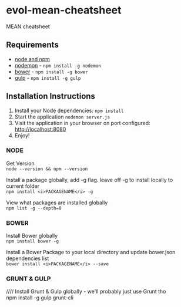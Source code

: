 # evol-mean-cheatsheet
MEAN cheatsheet

## Requirements

- [node and npm](http://nodejs.org/)
- [nodemon](http://nodemon.io/) - `npm install -g nodemon`
- [bower](http://bower.io) - `npm install -g bower`
- [gulp](http://gulpjs.com/) - `npm install -g gulp`

## Installation Instructions

1. Install your Node dependencies: `npm install`
2. Start the application `nodemon server.js`
3. Visit the application in your browser on port configured: [http://localhost:8080](http://localhost:8080)
4. Enjoy!



### NODE

Get Version<br>
`node --version && npm --version`

Install a package globally, add -g flag.  leave off -g to install locally to current folder<br>
`npm install <i>PACKAGENAME</i> -g`


View what packages are installed globally<br>
`npm list -g --depth=0`


### BOWER

Install Bower globally<br>
`npm install bower -g`

Install a Bower Package to your local directory and update bower.json dependencies  list <br>
`bower install <i>PACKAGENAME</i> --save`




### GRUNT & GULP

////  Install Grunt & Gulp globally - we'll probably just use Grunt tho<br>
npm install -g gulp grunt-cli
